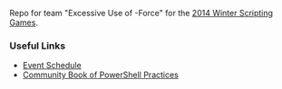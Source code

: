 Repo for team "Excessive Use of -Force" for the [2014 Winter Scripting Games](http://scriptinggames.org/events.php?game_id=4 "Scripting Games").

### Useful Links
- [Event Schedule](http://powershell.org/wp/2013/12/31/winter-scripting-games-2014-the-events/ "Winter Scripting Games 2014: The Events")
- [Community Book of PowerShell Practices](https://github.com/PowerShellOrg/ebooks/blob/master/Practices/2013Nov_Practices/2013Nov_Practices.doc "Community Book of PowerShell Practices")